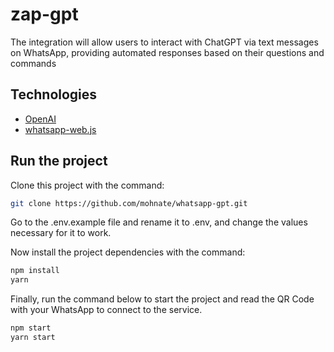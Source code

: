# zap-gpt

The integration will allow users to interact with ChatGPT via text messages on WhatsApp, providing automated responses based on their questions and commands

## Technologies

- [OpenAI](https://beta.openai.com/)
- [whatsapp-web.js](https://wwebjs.dev/)

## Run the project

Clone this project with the command:

```bash
git clone https://github.com/mohnate/whatsapp-gpt.git
```

Go to the .env.example file and rename it to .env, and change the values ​​necessary for it to work.

Now install the project dependencies with the command:

```bash
npm install
yarn

```

Finally, run the command below to start the project and read the QR Code with your WhatsApp to connect to the service.

```bash
npm start
yarn start
```
